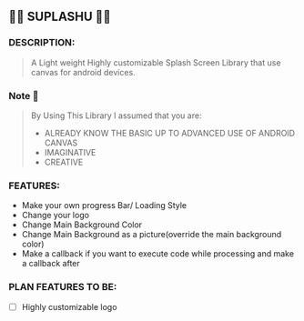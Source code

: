 ## :ocean::rainbow: **SUPLASHU** :rainbow::ocean:

### DESCRIPTION:
> A Light weight Highly customizable Splash Screen Library that use canvas for android devices.

### Note :memo:
>By Using This Library I assumed that you are:
> - ALREADY KNOW THE BASIC UP TO ADVANCED USE OF ANDROID CANVAS
> - IMAGINATIVE
> - CREATIVE

### FEATURES:
- Make your own progress Bar/ Loading Style
- Change your logo
- Change Main Background Color
- Change Main Background as a picture(override the main background color)
- Make a callback if you want to execute code while processing and make a callback after

### PLAN FEATURES TO BE:
- [ ] Highly customizable logo




